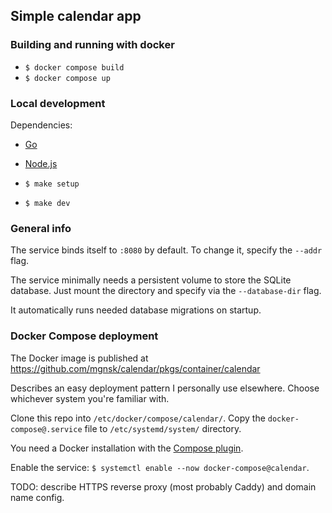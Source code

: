 ## Simple calendar app

### Building and running with docker

- `$ docker compose build`
- `$ docker compose up`

### Local development

Dependencies:

- [Go](https://go.dev/)
- [Node.js](https://nodejs.org/en)

- `$ make setup`
- `$ make dev`

### General info

The service binds itself to `:8080` by default. To change it, specify the `--addr` flag.

The service minimally needs a persistent volume to store the SQLite database.
Just mount the directory and specify via the `--database-dir` flag.

It automatically runs needed database migrations on startup.

### Docker Compose deployment

The Docker image is published at https://github.com/mgnsk/calendar/pkgs/container/calendar

Describes an easy deployment pattern I personally use elsewhere.
Choose whichever system you're familiar with.

Clone this repo into `/etc/docker/compose/calendar/`.
Copy the `docker-compose@.service` file to `/etc/systemd/system/` directory.

You need a Docker installation with the [Compose plugin](https://docs.docker.com/compose/install/linux/).

Enable the service: `$ systemctl enable --now docker-compose@calendar`.

TODO: describe HTTPS reverse proxy (most probably Caddy) and domain name config.
